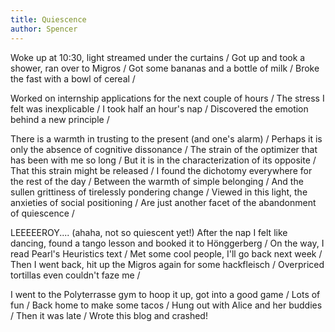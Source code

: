 ```yaml
---
title: Quiescence
author: Spencer
---
```


Woke up at 10:30, light streamed under the curtains /
Got up and took a shower, ran over to Migros /
Got some bananas and a bottle of milk /
Broke the fast with a bowl of cereal /

Worked on internship applications for the next couple of hours /
The stress I felt was inexplicable /
I took half an hour's nap /
Discovered the emotion behind a new principle /

There is a warmth in trusting to the present (and one's alarm) /
Perhaps it is only the absence of cognitive dissonance /
The strain of the optimizer that has been with me so long /
But it is in the characterization of its opposite /
That this strain might be released /
I found the dichotomy everywhere for the rest of the day /
Between the warmth of simple belonging /
And the sullen grittiness of tirelessly pondering change /
Viewed in this light, the anxieties of social positioning /
Are just another facet of the abandonment of quiescence /

LEEEEEROY....
(ahaha, not so quiescent yet!)
After the nap I felt like dancing,
found a tango lesson and booked it to Hönggerberg /
On the way, I read Pearl's Heuristics text /
Met some cool people, I'll go back next week /
Then I went back, hit up the Migros again for some hackfleisch /
Overpriced tortillas even couldn't faze me /

I went to the Polyterrasse gym to hoop it up, got into a good game /
Lots of fun /
Back home to make some tacos /
Hung out with Alice and her buddies /
Then it was late /
Wrote this blog and crashed!
